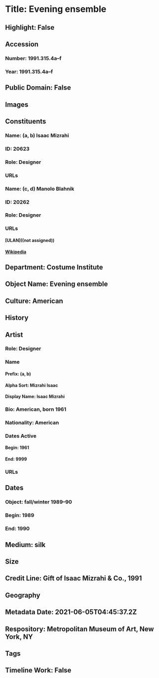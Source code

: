 # Title: Evening ensemble
## Highlight: False
## Accession
### Number: 1991.315.4a–f
### Year: 1991.315.4a–f
## Public Domain: False
## Images
## Constituents
### Name: (a, b) Isaac Mizrahi
### ID: 20623
### Role: Designer
### URLs
### Name: (c, d) Manolo Blahnik
### ID: 20262
### Role: Designer
### URLs
#### [ULAN]((not assigned))
#### [Wikipedia](https://www.wikidata.org/wiki/Q334412)
## Department: Costume Institute
## Object Name: Evening ensemble
## Culture: American
## History
## Artist
### Role: Designer
### Name
#### Prefix: (a, b)
#### Alpha Sort: Mizrahi Isaac
#### Display Name: Isaac Mizrahi
### Bio: American, born 1961
### Nationality: American
### Dates Active
#### Begin: 1961
#### End: 9999
### URLs
## Dates
### Object: fall/winter 1989–90
### Begin: 1989
### End: 1990
## Medium: silk
## Size
## Credit Line: Gift of Isaac Mizrahi & Co., 1991
## Geography
## Metadata Date: 2021-06-05T04:45:37.2Z
## Respository: Metropolitan Museum of Art, New York, NY
## Tags
## Timeline Work: False